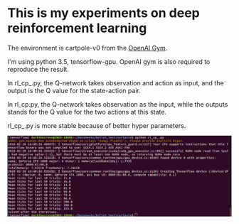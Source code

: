 # This is my experiments on deep reinforcement learning

The environment is cartpole-v0 from the [OpenAI Gym](https://gym.openai.com/envs/CartPole-v0/).

I'm using python 3.5, tensorflow-gpu. OpenAI gym is also required to reproduce the result.

In rl_cp_.py, the Q-network takes observation and action as input, and the output is the Q value for the state-action pair.

In rl_cp.py, the Q-network takes observation as the input, while the outputs stands for the Q value for the two actions at this state.

rl_cp_.py is more stable because of better hyper parameters.

![sample](456.png)
